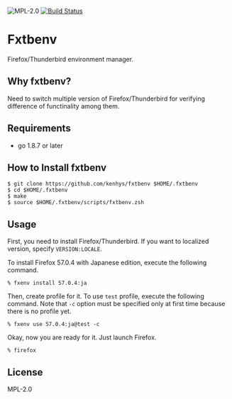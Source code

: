 ![MPL-2.0](https://img.shields.io/badge/License-MPL2.0-green.svg?style=flat)
[![Build Status](https://travis-ci.org/kenhys/fxtbenv.svg?branch=master)](https://travis-ci.org/kenhys/fxtbenv)

# Fxtbenv

Firefox/Thunderbird environment manager.

## Why fxtbenv?

Need to switch multiple version of Firefox/Thunderbird for verifying difference of functinality among them.

## Requirements

* go 1.8.7 or later

## How to Install fxtbenv

```
$ git clone https://github.com/kenhys/fxtbenv $HOME/.fxtbenv
$ cd $HOME/.fxtbenv
$ make
$ source $HOME/.fxtbenv/scripts/fxtbenv.zsh
```

## Usage

First, you need to install Firefox/Thunderbird. If you want to localized version, specify `VERSION:LOCALE`.

To install Firefox 57.0.4 with Japanese edition, execute the following command.

```
% fxenv install 57.0.4:ja
```

Then, create profile for it. To use `test` profile, execute the following command.
Note that `-c` option  must be specified only at first time because there is no profile yet.

```
% fxenv use 57.0.4:ja@test -c
```

Okay, now you are ready for it. Just launch Firefox.

```
% firefox
```

## License

MPL-2.0
